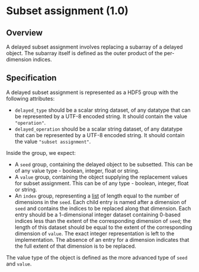 

# Subset assignment (1.0)

## Overview

A delayed subset assignment involves replacing a subarray of a delayed object.
The subarray itself is defined as the outer product of the per-dimension indices.

## Specification

A delayed subset assignment is represented as a HDF5 group with the following attributes:

- `delayed_type` should be a scalar string dataset, of any datatype that can be represented by a UTF-8 encoded string.
  It should contain the value `"operation"`.
- `delayed_operation` should be a scalar string dataset, of any datatype that can be represented by a UTF-8 encoded string.
  It should contain the value `"subset assignment"`.

Inside the group, we expect:

- A `seed` group, containing the delayed object to be subsetted. 
  This can be of any value type - boolean, integer, float or string.
- A `value` group, containing the object supplying the replacement values for subset assignment.
  This can be of any type - boolean, integer, float or string.
- An `index` group, representing a [list](_general.md#lists) of length equal to the number of dimensions in the `seed`.
  Each child entry is named after a dimension of `seed` and contains the indices to be replaced along that dimension.
  Each entry should be a 1-dimensional integer dataset containing 0-based indices less than the extent of the corresponding dimension of `seed`;
  the length of this dataset should be equal to the extent of the corresponding dimension of `value`.
  The exact integer representation is left to the implementation.
  The absence of an entry for a dimension indicates that the full extent of that dimension is to be replaced.

The value type of the object is defined as the more advanced type of `seed` and `value`.
